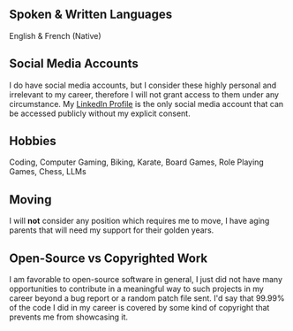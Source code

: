 ## Spoken & Written Languages

English & French (Native)

## Social Media Accounts

I do have social media accounts, but I consider these highly personal and irrelevant to my career, therefore I will not grant access to them under any circumstance. My [LinkedIn Profile](https://www.linkedin.com/in/choule99/) is the only social media account that can be accessed publicly without my explicit consent.

## Hobbies

Coding, Computer Gaming, Biking, Karate, Board Games, Role Playing Games, Chess, LLMs

## Moving

I will **not** consider any position which requires me to move, I have aging parents that will need my support for their golden years.

## Open-Source vs Copyrighted Work

I am favorable to open-source software in general, I just did not have many opportunities to contribute in a meaningful way to such projects in my career beyond a bug report or a random patch file sent. I'd say that 99.99% of the code I did in my career is covered by some kind of copyright that prevents me from showcasing it.